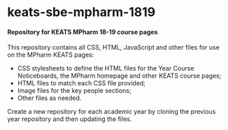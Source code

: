 # keats-sbe-mpharm-1819
<h4>Repository for KEATS MPharm 18-19 course pages</h4>
<p></p>
This repository contains all CSS, HTML, JavaScript and other files for use on the MPharm KEATS pages:
<ul>
  <li>CSS stylesheets to define the HTML files for the Year Course Noticeboards, the MPharm homepage and other KEATS course pages;</li>
  <li>HTML files to match each CSS file provided;</li>
  <li>Image files for the key people sections;</li>
  <li>Other files as needed.</li>
</ul>
<p></p>
Create a new repository for each academic year by cloning the previous year repository and then updating the files.
